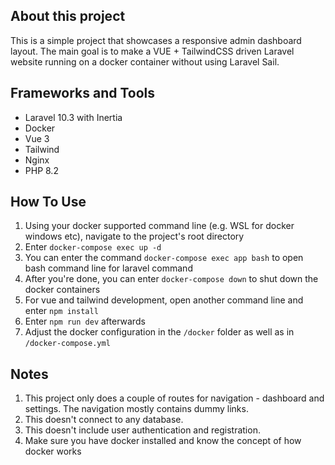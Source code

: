 ## About this project

This is a simple project that showcases a responsive admin dashboard layout. The main goal is to make a VUE + TailwindCSS driven Laravel website running on a docker container without using Laravel Sail.

## Frameworks and Tools

-   Laravel 10.3 with Inertia
-   Docker
-   Vue 3
-   Tailwind
-   Nginx
-   PHP 8.2

## How To Use

1. Using your docker supported command line (e.g. WSL for docker windows etc), navigate to the project's root directory
2. Enter `docker-compose exec up -d`
3. You can enter the command `docker-compose exec app bash` to open bash command line for laravel command
4. After you're done, you can enter `docker-compose down` to shut down the docker containers
5. For vue and tailwind development, open another command line and enter `npm install`
6. Enter `npm run dev` afterwards
7. Adjust the docker configuration in the `/docker` folder as well as in `/docker-compose.yml`

## Notes

1. This project only does a couple of routes for navigation - dashboard and settings. The navigation mostly contains dummy links.
2. This doesn't connect to any database.
3. This doesn't include user authentication and registration.
4. Make sure you have docker installed and know the concept of how docker works
